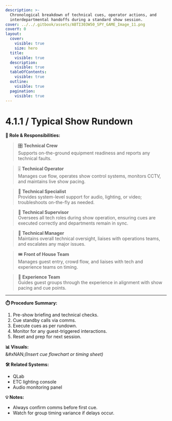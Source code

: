 ```yaml
---
description: >-
  Chronological breakdown of technical cues, operator actions, and
  interdepartmental handoffs during a standard show session.
cover: ../../.gitbook/assets/ABTI303W50_SPY_GAME_Image_11.png
coverY: 0
layout:
  cover:
    visible: true
    size: hero
  title:
    visible: true
  description:
    visible: true
  tableOfContents:
    visible: true
  outline:
    visible: true
  pagination:
    visible: true
---
```


# 4.1.1 / Typical Show Rundown

**👤 Role & Responsibilities:**

> 🎛 **Technical Crew**\
> Supports on-the-ground equipment readiness and reports any technical faults.

> 🎚 **Technical Operator**\
> Manages cue flow, operates show control systems, monitors CCTV, and maintains live show pacing.

> 🔧 **Technical Specialist**\
> Provides system-level support for audio, lighting, or video; troubleshoots on-the-fly as needed.

> 🧭 **Technical Supervisor**\
> Oversees all tech roles during show operation, ensuring cues are executed correctly and departments remain in sync.

> 📡 **Technical Manager**\
> Maintains overall technical oversight, liaises with operations teams, and escalates any major issues.

> 🎟 **Front of House Team**\
> Manages guest entry, crowd flow, and liaises with tech and experience teams on timing.

> 🧝 **Experience Team**\
> Guides guest groups through the experience in alignment with show pacing and cue points.

***

**⏱️ Procedure Summary:**

1. Pre-show briefing and technical checks.
2. Cue standby calls via comms.
3. Execute cues as per rundown.
4. Monitor for any guest-triggered interactions.
5. Reset and prep for next session.

**📊 Visuals:**\
&#xNAN;_(Insert cue flowchart or timing sheet)_

**🛠 Related Systems:**

* QLab
* ETC lighting console
* Audio monitoring panel

**💡 Notes:**

* Always confirm comms before first cue.
* Watch for group timing variance if delays occur.

